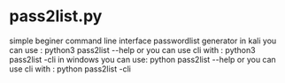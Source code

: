 # pass2list.py
simple beginer command line interface passwordlist generator
in kali you can use : 
python3 pass2list --help
or you can use cli with :
python3 pass2list -cli
in windows you can use:
python pass2list --help
or you can use cli with :
python pass2list -cli
